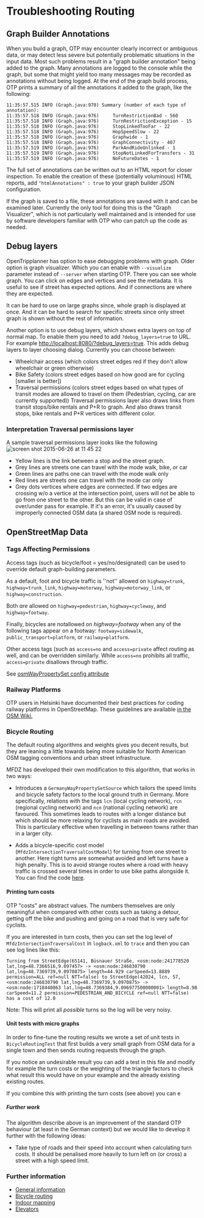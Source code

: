 # Troubleshooting Routing

## Graph Builder Annotations

When you build a graph, OTP may encounter clearly incorrect or ambiguous data, or may detect less severe but potentially problematic situations in the input data. Most such problems result in a "graph builder annotation" being added to the graph. Many annotations are logged to the console while the graph, but some that might yield too many messages may be recorded as annotations without being logged. At the end of the graph build process, OTP prints a summary of all the annotations it added to the graph, like the following:

 ```
 11:35:57.515 INFO (Graph.java:970) Summary (number of each type of annotation):
 11:35:57.518 INFO (Graph.java:976)     TurnRestrictionBad - 560
 11:35:57.518 INFO (Graph.java:976)     TurnRestrictionException - 15
 11:35:57.518 INFO (Graph.java:976)     StopLinkedTooFar - 22
 11:35:57.518 INFO (Graph.java:976)     HopSpeedSlow - 22
 11:35:57.518 INFO (Graph.java:976)     Graphwide - 1
 11:35:57.518 INFO (Graph.java:976)     GraphConnectivity - 407
 11:35:57.519 INFO (Graph.java:976)     ParkAndRideUnlinked - 1
 11:35:57.519 INFO (Graph.java:976)     StopNotLinkedForTransfers - 31
 11:35:57.519 INFO (Graph.java:976)     NoFutureDates - 1
```

The full set of annotations can be written out to an HTML report for closer inspection. To enable the creation of these (potentially voluminous) HTML reports, add `"htmlAnnotations" : true` to your graph builder JSON configuration.

If the graph is saved to a file, these annotations are saved with it and can be examined later. Currently the only tool for doing this is the "Graph Visualizer", which is not particularly well maintained and is intended for use by software developers familiar with OTP who can patch up the code as needed.


## Debug layers

OpenTripplanner has option to ease debugging problems with graph. Older option is graph visualizer.
Which you can enable with `--visualize` parameter instead of `--server` when starting OTP.
There you can see whole graph. You can click on edges and vertices and see the metadata. It is
 useful to see if street has expected options. And if connections are where they are expected.

It can be hard to use on large graphs since, whole graph is displayed at once. And it can be hard
 to search for specific streets since only street graph is shown without the rest of information.
 
 Another option is to use debug layers, which shows extra layers on top of normal map.
 To enable them you need to add `?debug_layers=true` to URL. For example 
 [http://localhost:8080/?debug_layers=true](http://localhost:8080/?debug_layers=true).
  This adds debug layers to layer choosing dialog. Currently you can choose between:

- Wheelchair access (which colors street edges red if they don't allow wheelchair or green otherwise)
- Bike Safety (colors street edges based on how good are for cycling [smaller is better])
- Traversal permissions (colors street edges based on what types of transit modes are allowed to
 travel on them (Pedestrian, cycling, car are currently supported)) Traversal permissions layer also
 draws links from transit stops/bike rentals and P+R to graph. And also draws transit stops, bike rentals
  and P+R vertices with different color.

### Interpretation Traversal permissions layer

A sample traversal permissions layer looks like the following 
![screen shot 2015-06-26 at 11 45 22](https://cloud.githubusercontent.com/assets/4493762/8374829/df05c438-1bf8-11e5-8ead-c1dea41af122.png)
* Yellow lines is the link between a stop and the street graph.
* Grey lines are streets one can travel with the mode walk, bike, or car
* Green lines are paths one can travel with the mode walk only
* Red lines are streets one can travel with the mode car only
* Grey dots vertices where edges are connected. If two edges are crossing w/o a vertice at the intersection point, users will not be able to go from one street to the other. But this can be valid in case of over/under pass for 
example. If it's an error, it's usually caused by improperly connected OSM data (a shared OSM node is required). 

## OpenStreetMap Data

### Tags Affecting Permissions

Access tags (such as bicycle/foot = yes/no/designated) can be used to override default graph-building parameters. 

As a default, foot and bicycle traffic is ''not'' allowed on `highway=trunk`, `highway=trunk_link`, `highway=motorway`, `highway=motorway_link`, or `highway=construction`. 

Both *are* allowed on `highway=pedestrian`, `highway=cycleway`, and `highway=footway`. 

Finally, bicycles are *not*allowed on *highway=footway* when any of the following tags appear on a footway: `footway=sidewalk`, `public_transport=platform`, or `railway=platform`.

Other access tags (such as `access=no` and `access=private` affect routing as well, and can be overridden similarly. While `access=no` prohibits all traffic, `access=private` disallows through traffic.

See [osmWayPropertySet config attribute](Configuration#Way-property-sets)

### Railway Platforms

OTP users in Helsinki have documented their best practices for coding railway platforms in OpenStreetMap. These guidelines are available [in the OSM Wiki.](https://wiki.openstreetmap.org/wiki/Digitransit#Editing_railway_platforms)

### Bicycle Routing

The default routing algorithms and weights gives you decent results, but they are leaning a little towards being
more suitable for North American OSM tagging conventions and urban street infrastructure.

MFDZ has developed their own modification to this algorithm, that works in two ways:

 - Introduces a `GermanyWayPropertySetSource` which tailors the speed limits and bicycle safety factors to the local
   ground truth in Germany. More specifically, relations with the tags `lcn` (local cycling network), `rcn` (regional 
   cycling network) and `ncn` (national cycling network) are favoured. This sometimes leads to routes with a longer
   distance but which should be more relaxing for cyclists as main roads are avoided.
   This is particulary effective when travelling in between towns rather than in a larger city.
   
 - Adds a bicycle-specific cost model (`MfdzIntersectionTraversalCostModel`) for turning from one street to another.
   Here right turns are somewhat avoided and left turns have a high penalty. This is to avoid strange routes where a
   road with heavy traffic is crossed several times in order to use bike paths alongside it.
   You can find the code [here](https://github.com/mfdz/OpenTripPlanner/blob/26e8c8a1764ecc23787d0250e4a4cce0764e625c/src/main/java/org/opentripplanner/routing/core/MfdzIntersectionTraversalCostModel.java#L91-L103).
   
#### Printing turn costs
 
OTP "costs" are abstract values. The numbers themselves are only meaningful when compared with other costs such as
taking a detour, getting off the bike and pushing and going on a road that is very safe for cyclists.
 
If you are interested in turn costs, then you can set the log level of `MfdzIntersectionTraversalCost` in `logback.xml`
to `trace` and then you can see log lines like this:
 
 ```
Turning from StreetEdge(65141, Büsnauer Straße, <osm:node:241778520 lat,lng=48.7366516,9.097457> -> <osm:node:246830790 lat,lng=48.7369739,9.0970875> length=44.929 carSpeed=13.8889 permission=ALL ref=null NTT=false) to StreetEdge(42024, lcn, 57, <osm:node:246830790 lat,lng=48.7369739,9.0970875> -> <osm:node:1718440863 lat,lng=48.7369384,9.096977500000001> length=8.98 carSpeed=11.2 permission=PEDESTRIAN_AND_BICYCLE ref=null NTT=false) has a cost of 12.0
```

Note: This will print all *possible* turns so the log will be very noisy.

#### Unit tests with micro graphs

In order to fine-tune the routing results we wrote a set of unit tests in `BicycleRoutingTest` that first builds a very 
small graph from OSM data for a single town and then sends routing requests through the graph.

If you notice an undesirable result you can add a test in this file and modify for example the turn costs or the
weighting of the triangle factors to check what result this would have on your example and the already existing existing
routes.

If you combine this with printing the turn costs (see above) you can e
   
##### Further work
 
 The algorithm describe above is an improvement of the standard OTP behaviour (at least in the German context) but we
 would like to develop it further with the following ideas:
 
  - Take type of roads and their speed into account when calculating turn costs. It should be penalised more heavily to
    turn left on (or cross) a street with a high speed limit.


### Further information
* [General information](https://github.com/opentripplanner/OpenTripPlanner/wiki/GraphBuilder#graph-concepts)
* [Bicycle routing](http://wiki.openstreetmap.org/wiki/OpenTripPlanner#Bicycle_routing)
* [Indoor mapping](https://github.com/opentripplanner/OpenTripPlanner/wiki/Indoor-mapping)
* [Elevators](http://wiki.openstreetmap.org/wiki/OpenTripPlanner#Elevators)
